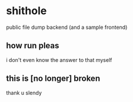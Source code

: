 # shithole
public file dump backend (and a sample frontend)

## how run pleas
i don't even know the answer to that myself

## this is [no longer] broken
thank u slendy 
